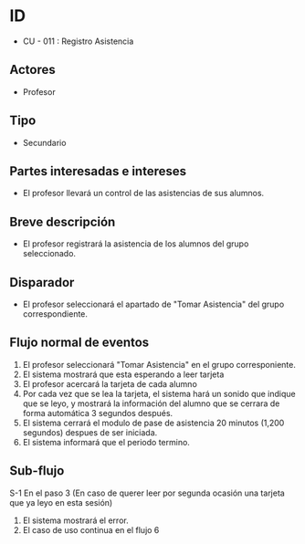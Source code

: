 # ID 
- CU - 011 : Registro Asistencia
  
## Actores
- Profesor

## Tipo
- Secundario

## Partes interesadas e intereses
- El profesor llevará un control de las asistencias de sus alumnos.

## Breve descripción 
- El profesor registrará la asistencia de los alumnos del grupo seleccionado.

## Disparador
- El profesor seleccionará el apartado de "Tomar Asistencia" del grupo correspondiente.

## Flujo normal de eventos
1. El profesor seleccionará "Tomar Asistencia" en el grupo corresponiente.
2. El sistema mostrará que esta esperando a leer tarjeta
3. El profesor acercará la tarjeta de cada alumno
4. Por cada vez que se lea la tarjeta, el sistema hará un sonido que indique que se leyo, y mostrará la información del alumno que se cerrara de forma automática 3 segundos después.
5. El sistema cerrará el modulo de pase de asistencia 20 minutos (1,200 segundos) despues de ser iniciada.
6. El sistema informará que el periodo termino.

## Sub-flujo  
S-1 En el paso 3 (En caso de querer leer por segunda ocasión una tarjeta que ya leyo en esta sesión)
1. El sistema mostrará el error.
1. El caso de uso continua en el flujo 6